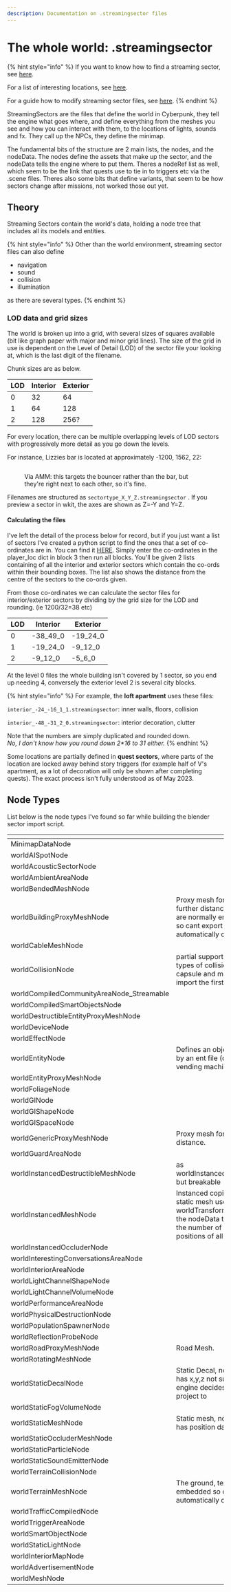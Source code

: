 ```yaml
---
description: Documentation on .streamingsector files
---
```


# The whole world: .streamingsector

{% hint style="info" %}
If you want to know how to find a streaming sector, see [here](https://wiki.redmodding.org/wolvenkit/guides/modding-community/exporting-streaming-sectors-to-blender/finding-a-specific-sector).

For a list of interesting locations, see [here](http://localhost:5000/s/-MP\_ozZVx2gRZUPXkd4r/modding-community/world-editing/interesting-sectors).&#x20;

For a guide how to modify streaming sector files, see [here](../../modding-guides/world-editing/).
{% endhint %}

StreamingSectors are the files that define the world in Cyberpunk, they tell the engine what goes where, and define everything from the meshes you see and how you can interact with them, to the locations of lights, sounds and fx. They call up the NPCs, they define the minimap.&#x20;

The fundamental bits of the structure are 2 main lists, the nodes, and the nodeData. The nodes define the assets that make up the sector, and the nodeData tells the engine where to put them.  Theres a nodeRef list as well, which seem to be the link that quests use to tie in to triggers etc via the .scene files. Theres also some bits that define variants, that seem to be how sectors change after missions, not worked those out yet.

## Theory

Streaming Sectors contain the world's data, holding a node tree that includes all its models and entities.&#x20;

{% hint style="info" %}
Other than the world environment, streaming sector files can also define

* navigation
* sound
* collision
* illumination

as there are several types.
{% endhint %}

### LOD data and grid sizes

The world is broken up into a grid, with several sizes of squares available (bit like graph paper with major and minor grid lines). The size of the grid in use is dependent on the Level of Detail (LOD) of the sector file your looking at, which is the last digit of the filename.&#x20;

Chunk sizes are as below.

| LOD | Interior | Exterior |
| --- | -------- | -------- |
| 0   | 32       | 64       |
| 1   | 64       | 128      |
| 2   | 128      | 256?     |

For every location, there can be multiple overlapping levels of LOD sectors with progressively more detail as you go down the levels.&#x20;

For instance, Lizzies bar is located at approximately -1200, 1562, 22:

<figure><img src="https://820263885-files.gitbook.io/~/files/v0/b/gitbook-x-prod.appspot.com/o/spaces%2F-MP_ozZVx2gRZUPXkd4r%2Fuploads%2FZ097FOMFpAHkPdzsCNNF%2Fimage.png?alt=media&#x26;token=42873787-e4b7-4bea-8138-a24e3086b692" alt=""><figcaption><p>Via AMM: this targets the bouncer rather than the bar, but they're right next to each other, so it's fine.</p></figcaption></figure>

Filenames are structured as `sectortype_X_Y_Z.streamingsector` . If you preview a sector in wkit, the axes are shown as Z=-Y and Y=Z.

#### Calculating the files

I've left the detail of the process below for record, but if you just want a list of sectors I've created a python script to find the ones that a set of co-ordinates are in. You can find it [HERE](https://mybinder.org/v2/gh/Simarilius-uk/sectorStuff/5b8a8f5536002ec2d33c16103f79c53b6b93bd8e?urlpath=lab%2Ftree%2FAllBlocks.ipynb). Simply enter the co-ordinates in the player\_loc dict in block 3 then run all blocks. You'll be given 2 lists containing of all the interior and exterior sectors which contain the co-ords within their bounding boxes. The list also shows the distance from the centre of the sectors to the co-ords given.

From those co-ordinates we can calculate the sector files for interior/exterior sectors by dividing by the grid size for the LOD and rounding. (ie 1200/32=38 etc)

| LOD | Interior   | Exterior   |
| --- | ---------- | ---------- |
| 0   | -38\_49\_0 | -19\_24\_0 |
| 1   | -19\_24\_0 | -9\_12\_0  |
| 2   | -9\_12\_0  | -5\_6\_0   |

At the level 0 files the whole building isn't covered by 1 sector, so you end up needing 4, conversely the exterior level 2 is several city blocks.&#x20;

{% hint style="info" %}
For example, the **loft apartment** uses these files:&#x20;

`interior_-24_-16_1_1.streamingsector`: inner walls, floors, collision

`interior_-48_-31_2_0.streamingsector`: interior decoration, clutter

Note that the numbers are simply duplicated and rounded down. \
_No, I don't know how you round down 2\*16 to 31 either._
{% endhint %}

Some locations are partially defined in **quest sectors**, where parts of the location are locked away behind story triggers (for example half of V's apartment, as a lot of decoration will only be shown after completing quests). The exact process isn't fully understood as of May 2023.

## Node Types

List below is the node types I've found so far while building the blender sector import script.

<table><thead><tr><th width="427"></th><th></th></tr></thead><tbody><tr><td>MinimapDataNode </td><td></td></tr><tr><td>worldAISpotNode </td><td></td></tr><tr><td>worldAcousticSectorNode </td><td></td></tr><tr><td>worldAmbientAreaNode </td><td></td></tr><tr><td>worldBendedMeshNode </td><td></td></tr><tr><td>worldBuildingProxyMeshNode </td><td>Proxy mesh for building at further distance. Textures are normally embedded so cant export automatically currently.</td></tr><tr><td>worldCableMeshNode </td><td></td></tr><tr><td>worldCollisionNode </td><td>partial support, defines 3 types of collision, box, capsule and mesh. Can import the first 2.</td></tr><tr><td>worldCompiledCommunityAreaNode_Streamable </td><td></td></tr><tr><td>worldCompiledSmartObjectsNode   </td><td></td></tr><tr><td>worldDestructibleEntityProxyMeshNode</td><td></td></tr><tr><td>worldDeviceNode </td><td></td></tr><tr><td>worldEffectNode</td><td></td></tr><tr><td>worldEntityNode </td><td>Defines an object defined by an ent file (door, vending machine, fan etc)</td></tr><tr><td>worldEntityProxyMeshNode  </td><td></td></tr><tr><td>worldFoliageNode </td><td></td></tr><tr><td>worldGINode   </td><td></td></tr><tr><td>worldGIShapeNode </td><td></td></tr><tr><td>worldGISpaceNode </td><td></td></tr><tr><td>worldGenericProxyMeshNode </td><td>Proxy mesh for objects at distance. </td></tr><tr><td>worldGuardAreaNode </td><td></td></tr><tr><td>worldInstancedDestructibleMeshNode</td><td>as worldInstancedMeshNode but breakable</td></tr><tr><td>worldInstancedMeshNode </td><td>Instanced copies of a static mesh uses a worldTransformBuffer in the nodeData to define the number of copies and positions of all the copies</td></tr><tr><td>worldInstancedOccluderNode </td><td></td></tr><tr><td>worldInterestingConversationsAreaNode </td><td></td></tr><tr><td>worldInteriorAreaNode </td><td></td></tr><tr><td>worldLightChannelShapeNode</td><td></td></tr><tr><td>worldLightChannelVolumeNode </td><td></td></tr><tr><td>worldPerformanceAreaNode </td><td></td></tr><tr><td>worldPhysicalDestructionNode </td><td></td></tr><tr><td>worldPopulationSpawnerNode</td><td></td></tr><tr><td>worldReflectionProbeNode </td><td></td></tr><tr><td>worldRoadProxyMeshNode </td><td>Road Mesh. </td></tr><tr><td>worldRotatingMeshNode </td><td></td></tr><tr><td>worldStaticDecalNode </td><td>Static Decal, nodeData has x,y,z not sure how engine decides what to project to</td></tr><tr><td>worldStaticFogVolumeNode </td><td></td></tr><tr><td>worldStaticMeshNode </td><td>Static mesh, nodeData has position data</td></tr><tr><td>worldStaticOccluderMeshNode </td><td></td></tr><tr><td>worldStaticParticleNode </td><td></td></tr><tr><td>worldStaticSoundEmitterNode </td><td></td></tr><tr><td>worldTerrainCollisionNode </td><td></td></tr><tr><td>worldTerrainMeshNode </td><td>The ground, textures are embedded so cant export automatically currently.</td></tr><tr><td>worldTrafficCompiledNode </td><td></td></tr><tr><td>worldTriggerAreaNode</td><td></td></tr><tr><td>worldSmartObjectNode</td><td></td></tr><tr><td>worldStaticLightNode</td><td></td></tr><tr><td>worldInteriorMapNode</td><td></td></tr><tr><td>worldAdvertisementNode</td><td></td></tr><tr><td>worldMeshNode</td><td></td></tr></tbody></table>

